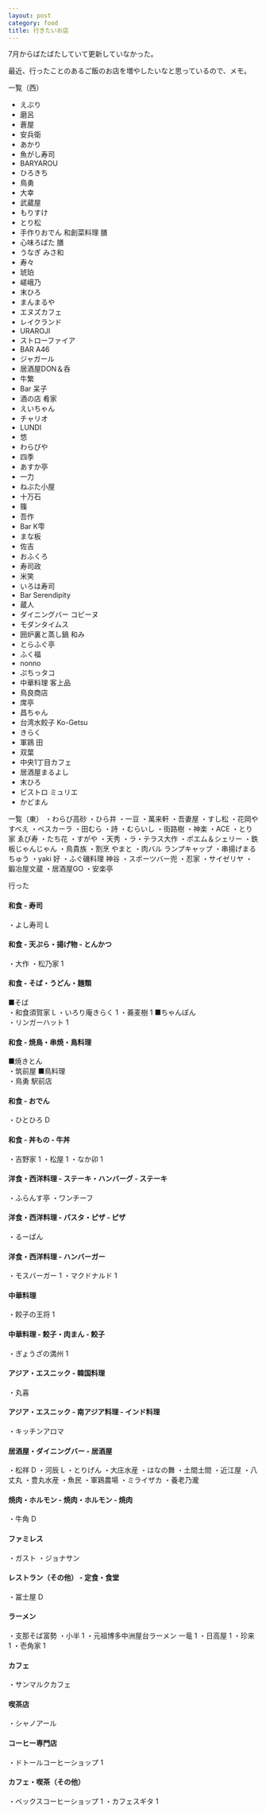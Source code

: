 ```yaml
---
layout: post
category: food
title: 行きたいお店
---
```

7月からばたばたしていて更新していなかった。

最近、行ったことのあるご飯のお店を増やしたいなと思っているので、メモ。

一覧（西）
* えぶり
* 磨呂
* 蒼屋
* 安兵衛
* あかり
* 魚がし寿司
* BARYAROU
* ひろきち
* 鳥勇
* 大幸
* 武蔵屋
* もりすけ
* とり松
* 手作りおでん 和創菜料理 膳
* 心味ろばた 膳
* うなぎ みさ和
* 寿々
* 琥珀
* 嵯峨乃
* 末ひろ
* まんまるや
* エヌズカフェ
* レイクランド
* URAROJI
* ストローファイア
* BAR A46
* ジャガール
* 居酒屋DON＆呑
* 牛繁
* Bar 呆子
* 酒の店 肴家
* えいちゃん
* チャリオ
* LUNDI
* 悠
* わらびや
* 四季
* あすか亭
* 一力
* ねぶた小屋
* 十万石
* 篠
* 吾作
* Bar K雫
* まな板
* 佐吉
* おふくろ
* 寿司政
* 米笑
* いろは寿司
* Bar Serendipity
* 蔵人
* ダイニングバー コピーヌ
* モダンタイムス
* 囲炉裏と蒸し鍋 和み
* とらふぐ亭
* ふく福
* nonno
* ぷちっタコ
* 中華料理 客上品
* 鳥良商店
* 席亭
* 昌ちゃん
* 台湾水餃子 Ko-Getsu
* きらく
* 軍鶏 田
* 双葉
* 中央1丁目カフェ
* 居酒屋まるよし
* 末ひろ
* ビストロ ミュリエ
* かどまん

一覧（東）
・わらび高砂
・ひら井
・一豆
・萬来軒
・吾妻屋
・すし松
・花岡やすべえ
・ペスカーラ
・田むら
・詩
・むらいし
・街路樹
・神楽
・ACE
・とり家 ゑび寿
・たち花
・すがや
・天秀
・ラ・テラス大作
・ポエム＆シェリー
・鉄板じゃんじゃん
・鳥貴族
・割烹 やまと
・肉バル ランプキャップ
・串揚げまるちゅう
・yaki 好
・ふぐ磯料理 神谷
・スポーツバー兜
・忍家
・サイゼリヤ
・鍛冶屋文蔵
・居酒屋GO
・安楽亭

行った
#### 和食 - 寿司
・よし寿司 L

#### 和食 - 天ぷら・揚げ物 - とんかつ
・大作
・松乃家 1

#### 和食 - そば・うどん・麺類
■そば  
・和食須賀家 L
・いろり庵きらく 1
・蕎麦樹 1
■ちゃんぽん  
・リンガーハット 1

#### 和食 - 焼鳥・串焼・鳥料理
■焼きとん  
・筑前屋
■鳥料理  
・鳥勇 駅前店

#### 和食 - おでん
・ひとひろ D

#### 和食 - 丼もの - 牛丼
・吉野家 1
・松屋 1
・なか卯 1

#### 洋食・西洋料理 - ステーキ・ハンバーグ - ステーキ
・ふらんす亭
・ワンチーフ

#### 洋食・西洋料理 - パスタ・ピザ - ピザ
・るーぱん

#### 洋食・西洋料理 - ハンバーガー
・モスバーガー 1
・マクドナルド 1

#### 中華料理
・餃子の王将 1

#### 中華料理 - 餃子・肉まん - 餃子
・ぎょうざの満州 1

#### アジア・エスニック - 韓国料理
・丸喜

#### アジア・エスニック - 南アジア料理 - インド料理
・キッチンアロマ

#### 居酒屋・ダイニングバー - 居酒屋
・松祥 D
・河辰 L
・とりげん
・大庄水産
・はなの舞
・土間土間
・近江屋
・八丈丸
・豊丸水産
・魚民
・軍鶏農場
・ミライザカ
・養老乃瀧

#### 焼肉・ホルモン - 焼肉・ホルモン - 焼肉
・牛角 D

#### ファミレス
・ガスト
・ジョナサン

#### レストラン（その他） - 定食・食堂
・冨士屋 D

#### ラーメン
・支那そば富勢
・小半 1
・元祖博多中洲屋台ラーメン 一竜 1
・日高屋 1
・珍来 1
・壱角家 1

#### カフェ
・サンマルクカフェ

#### 喫茶店
・シャノアール

#### コーヒー専門店
・ドトールコーヒーショップ 1

#### カフェ・喫茶（その他）
・ベックスコーヒーショップ 1
・カフェスギタ 1
